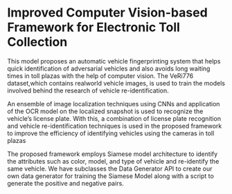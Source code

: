 <h1> Improved Computer Vision-based Framework for Electronic Toll
Collection </h1>

This model proposes an automatic vehicle fingerprinting system that helps quick identification of adversarial vehicles and also avoids long waiting times in toll plazas with the help of computer vision.
The VeRi776 dataset,which contains realworld vehicle images, is used to train the models involved behind the research of vehicle re-identification.   

An ensemble of image localization techniques using CNNs and application of the OCR model on the localized snapshot is used to recognize the vehicle’s license plate. 
With this, a combination of license plate recognition and vehicle re-identification techniques is used in the proposed framework to improve the efficiency of identifying vehicles using the cameras in toll plazas

The proposed framework employs Siamese model architecture to identify the attributes such as color, model, and type of vehicle and re-identify the same vehicle. We have subclasses the Data Generator API to create our own data generator for training the Siamese Model along with a script to generate the positive and negative pairs.
